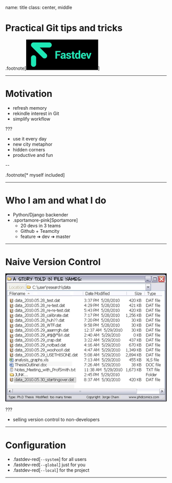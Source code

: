 name: title
class: center, middle
# Practical Git tips and tricks

.footnote[![Fastdev](images/fastdev.png)]

---

# Motivation
* refresh memory
* rekindle interest in Git
* simplify workflow

???

* use it every day
* new city metaphor
* hidden corners
* productive and fun

--

.footnote[\* myself included]

---
# Who I am and what I do
* Python/Django backender
* .sportamore-pink[Sportamore]
  - 20 devs in 3 teams
  - Github + Teamcity
  - feature ➔ dev ➔ master

---
# Naive Version Control

![Naive Version Control](images/naive_version_control.png)

???
* selling version control to non-developers





---
# Configuration

* .fastdev-red[`--system`] for all users
* .fastdev-red[`--global`] just for you
* .fastdev-red[`--local`] for the project

---
